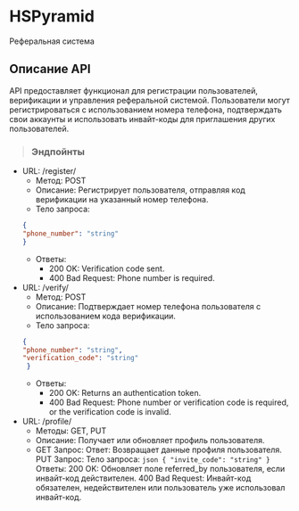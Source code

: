# HSPyramid
Реферальная система
## Описание API
API предоставляет функционал для регистрации пользователей, верификации и управления реферальной системой. Пользователи могут регистрироваться с использованием номера телефона, подтверждать свои аккаунты и использовать инвайт-коды для приглашения других пользователей.
>### Эндпойнты
* URL: /register/
    * Метод: POST
    * Описание: Регистрирует пользователя, отправляя код верификации на указанный номер телефона.
    * Тело запроса:
    ```json
    {
    "phone_number": "string"
    }
   ```
    * Ответы:
         * 200 OK: Verification code sent.
         * 400 Bad Request: Phone number is required.
* URL: /verify/
   * Метод: POST
   * Описание: Подтверждает номер телефона пользователя с использованием кода верификации.
   * Тело запроса:
  ```json
  {
  "phone_number": "string",
  "verification_code": "string"
   }
  ```
   * Ответы:
      * 200 OK: Returns an authentication token.
      * 400 Bad Request: Phone number or verification code is required, or the verification code is invalid.
* URL: /profile/
   * Методы: GET, PUT
   * Описание: Получает или обновляет профиль пользователя.
   * GET Запрос:
        Ответ: Возвращает данные профиля пользователя.
        PUT Запрос:
        Тело запроса:
         ```json
         {
           "invite_code": "string"
         }
         ```
         Ответы:
         200 OK: Обновляет поле referred_by пользователя, если инвайт-код действителен.
         400 Bad Request: Инвайт-код обязателен, недействителен или пользователь уже использовал инвайт-код.
